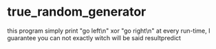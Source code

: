 # true_random_generator
this program simply print "go left\n" xor "go right\n" at every run-time, I guarantee you can not exactly witch will be said resultpredict 
